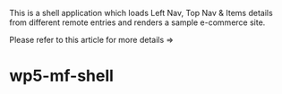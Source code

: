 This is a shell application which loads Left Nav, Top Nav & Items details from different remote entries and renders a sample e-commerce site.

Please refer to this article for more details => 

# wp5-mf-shell
